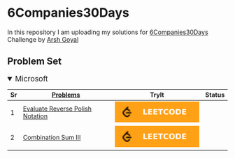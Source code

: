 # 6Companies30Days

In this repository I am uploading my solutions for [6Companies30Days](<https://www.youtube.com/watch?v=QUnaBYKQkZU>)  Challenge by [Arsh Goyal](<https://www.linkedin.com/in/arshgoyal/>)

## Problem Set

<details open>
<summary  style="font-size: 1.2em"> Microsoft </summary>

Sr  | [Problems](./Microsoft/README.md)                                                                                      | TryIt                                                                                                                                     | Status
----|---------------------------------------------------------------------------------------------------------------------------|-------------------------------------------------------------------------------------------------------------------------------------------|---------
1   | [Evaluate Reverse Polish Notation](./Microsoft/print-anagrams-together.md)                                                     | [![Problem Link](./assets/lc.svg)](https://leetcode.com/problems/evaluate-reverse-polish-notation/)                              | 
2   | [Combination Sum III](./Microsoft/print-anagrams-together.md)                                                     | [![Problem Link](./assets/lc.svg)](https://leetcode.com/problems/combination-sum-iii/)                              | 

</details>
